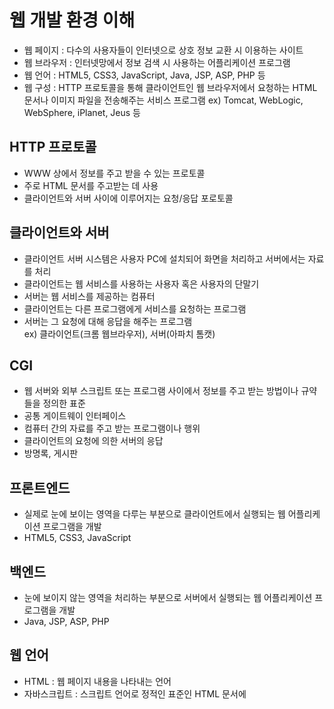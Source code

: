 # 웹 개발 환경 이해
- 웹 페이지 : 다수의 사용자들이 인터넷으로 상호 정보 교환 시 이용하는 사이트
- 웹 브라우저 : 인터넷망에서 정보 검색 시 사용하는 어플리케이션 프로그램
- 웹 언어 : HTML5, CSS3, JavaScript, Java, JSP, ASP, PHP 등
- 웹 구성 : HTTP 프로토콜을 통해 클라이언트인 웹 브라우저에서 요청하는 HTML 문서나 이미지 파일을 전송해주는 서비스 프로그램  ex) Tomcat, WebLogic, WebSphere, iPlanet, Jeus 등

## HTTP 프로토콜
- WWW 상에서 정보를 주고 받을 수 있는 프로토콜
- 주로 HTML 문서를 주고받는 데 사용
- 클라이언트와 서버 사이에 이루어지는 요청/응답 포로토콜

## 클라이언트와 서버
- 클라이언트 서버 시스템은 사용자 PC에 설치되어 화면을 처리하고 서버에서는 자료를 처리
- 클라이언트는 웹 서비스를 사용하는 사용자 혹은 사용자의 단말기
- 서버는 웹 서비스를 제공하는 컴퓨터
- 클라이언트는 다른 프로그램에게 서비스를 요청하는 프로그램
- 서버는 그 요청에 대해 응답을 해주는 프로그램  
ex) 클라이언트(크롬 웹브라우저), 서버(아파치 톰캣)

## CGI
- 웹 서버와 외부 스크립트 또는 프로그램 사이에서 정보를 주고 받는 방법이나 규약들을 정의한 표준
- 공통 게이트웨이 인터페이스
- 컴퓨터 간의 자료를 주고 받는 프로그램이나 행위
- 클라이언트의 요청에 의한 서버의 응답
- 방명록, 게시판

## 프론트엔드
- 실제로 눈에 보이는 영역을 다루는 부분으로 클라이언트에서 실행되는 웹 어플리케이션 프로그램을 개발
- HTML5, CSS3, JavaScript

## 백엔드
- 눈에 보이지 않는 영역을 처리하는 부분으로 서버에서 실행되는 웹 어플리케이션 프로그램을 개발
- Java, JSP, ASP, PHP

## 웹 언어
- HTML : 웹 페이지 내용을 나타내는 언어
- 자바스크립트 : 스크립트 언어로 정적인 표준인 HTML 문서에 <script> 태그로 삽입하는 기술, 시간 변화에 따른 다양한 동적 화면을 웹페이지에 구현하기 위해서 사용
- 자바 : 객체 지향 언어로 자바 가상 머신(JVM)을 사용하여 운영체제와 관계없이 동작하므로 운영체제에 독립적
- ASP : 서버 사이드 스크립트 언어로 서버 측에서 작업의 처리를 위해 사용하는 웹 프로그래밍 언어
- JSP : 서블릿이라는 자바 웹 프로그래밍 기법에 기반을 둠  
HTML 내에 자바 코드를 삽입하여 웹 서버에서 동적으로 웹브라우저를 관리하는 언어  
JSP가 실행되면 서블릿으로 변환되어 웹 어플리케이션 서버에서 동작하여 필요한 기능을 수행하고 생성된 데이터를 웹 페이지와 함께 클라이언트로 응답  
서블릿과 달리 HTML 표준에 따라 작성되므로 웹 디자인하기가 편리함
- PHP : 서버 측에서 실행되는 웹 프로그래밍 언어  
동적 웹 페이지를 만들기 위해 설계  
PHP 소스 코드를 HTML 문서에 삽입하면 PHP 처리 기능이 있는 웹 서버에서 코드를 인식하여 작성자가 원하는 웹 페이지를 생성  
최근에는 PHP와 HTML을 별도 파일로 분리하여 작성하는 경우가 일반적

## 톰캣 Tomcat
- http://tomcat.apache.org
- 설치 파일: 모든 항목 체크, 아이디/비번 설정, JRE 폴더 지정
- 시스템 변수에서 path에 톰캣 환경 변수 만들기 (톰캣 폴더 지정)
- Configure Tomcat 실행 후 Start로 서버 가동
- http://localhost:8080/ 에서 톰캣 가동 확인 가능
- Examples에서 JSP를 사용한 여러가지 예제를 볼 수 있음